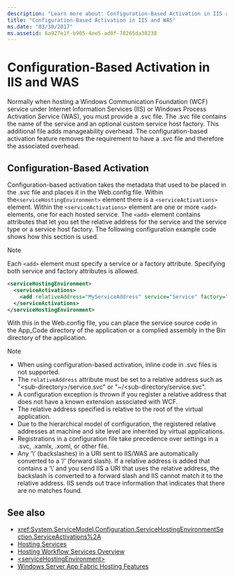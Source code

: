 ```yaml
---
description: "Learn more about: Configuration-Based Activation in IIS and WAS"
title: "Configuration-Based Activation in IIS and WAS"
ms.date: "03/30/2017"
ms.assetid: 6a927e1f-b905-4ee5-ad0f-78265da38238
---
```

# Configuration-Based Activation in IIS and WAS

Normally when hosting a Windows Communication Foundation (WCF) service under Internet Information Services (IIS) or Windows Process Activation Service (WAS), you must provide a .svc file. The .svc file contains the name of the service and an optional custom service host factory. This additional file adds manageability overhead. The configuration-based activation feature removes the requirement to have a .svc file and therefore the associated overhead.

## Configuration-Based Activation

Configuration-based activation takes the metadata that used to be placed in the .svc file and places it in the Web.config file. Within the`<serviceHostingEnvironment>` element there is a `<serviceActivations>` element. Within the `<serviceActivations>` element are one or more `<add>` elements, one for each hosted service. The `<add>` element contains attributes that let you set the relative address for the service and the service type or a service host factory. The following configuration example code shows how this section is used.

> [!NOTE]
> Each `<add>` element must specify a service or a factory attribute. Specifying both service and factory attributes is allowed.

```xml
<serviceHostingEnvironment>
  <serviceActivations>
    <add relativeAddress="MyServiceAddress" service="Service" factory="MyServiceHostFactory"/>
  </serviceActivations>
</serviceHostingEnvironment>
```

 With this in the Web.config file, you can place the service source code in the App_Code directory of the application or a complied assembly in the Bin directory of the application.

> [!NOTE]
>
> - When using configuration-based activation, inline code in .svc files is not supported.
> - The `relativeAddress` attribute must be set to a relative address such as "\<sub-directory>/service.svc" or "~/\<sub-directory/service.svc".
> - A configuration exception is thrown if you register a relative address that does not have a known extension associated with WCF.
> - The relative address specified is relative to the root of the virtual application.
> - Due to the hierarchical model of configuration, the registered relative addresses at machine and site level are inherited by virtual applications.
> - Registrations in a configuration file take precedence over settings in a .svc, .xamlx, .xoml, or other file.
> - Any ‘\’ (backslashes) in a URI sent to IIS/WAS are automatically converted to a ‘/’ (forward slash). If a relative address is added that contains a ‘\’ and you send IIS a URI that uses the relative address, the backslash is converted to a forward slash and IIS cannot match it to the relative address. IIS sends out trace information that indicates that there are no matches found.

## See also

- <xref:System.ServiceModel.Configuration.ServiceHostingEnvironmentSection.ServiceActivations%2A>
- [Hosting Services](../hosting-services.md)
- [Hosting Workflow Services Overview](hosting-workflow-services-overview.md)
- [\<serviceHostingEnvironment>](../../configure-apps/file-schema/wcf/servicehostingenvironment.md)
- [Windows Server App Fabric Hosting Features](/previous-versions/appfabric/ee677189(v=azure.10))
